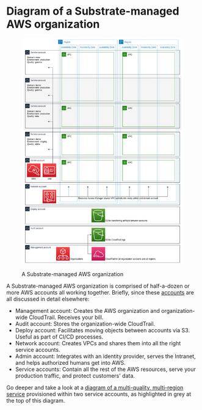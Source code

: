 # Diagram of a Substrate-managed AWS organization

<figure><img src="substrate.png" alt="Diagram of a Substrate-managed AWS organization"><figcaption><p>A Substrate-managed AWS organization</p></figcaption></figure>

A Substrate-managed AWS organization is comprised of half-a-dozen or more AWS accounts all working together. Briefly, since these [accounts](accounts.html) are all discussed in detail elsewhere:

* Management account: Creates the AWS organization and organization-wide CloudTrail. Receives your bill.
* Audit account: Stores the organization-wide CloudTrail.
* Deploy account: Facilitates moving objects between accounts via S3. Useful as part of CI/CD processes.
* Network account: Creates VPCs and shares them into all the right service accounts.
* Admin account: Integrates with an identity provider, serves the Intranet, and helps authorized humans get into AWS.
* Service accounts: Contain all the rest of the AWS resources, serve your production traffic, and protect customers' data.

Go deeper and take a look at a [diagram of a multi-quality, multi-region service](diagram-multi-quality-multi-region-service.html) provisioned within two service accounts, as highlighted in grey at the top of this diagram.
